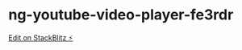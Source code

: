 # ng-youtube-video-player-fe3rdr

[Edit on StackBlitz ⚡️](https://jake.stackblitz.com/edit/ng-youtube-video-player-fe3rdr)